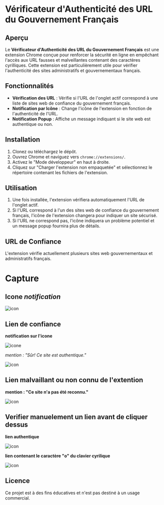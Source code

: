 # Vérificateur d'Authenticité des URL du Gouvernement Français

## Aperçu

Le **Vérificateur d'Authenticité des URL du Gouvernement Français** est une extension Chrome conçue pour renforcer la sécurité en ligne en empêchant l'accès aux URL fausses et malveillantes contenant des caractères cyrilliques. Cette extension est particulièrement utile pour vérifier l'authenticité des sites administratifs et gouvernementaux français.

## Fonctionnalités

- **Vérification des URL** : Vérifie si l'URL de l'onglet actif correspond à une liste de sites web de confiance du gouvernement français.
- **Notification par Icône** : Change l'icône de l'extension en fonction de l'authenticité de l'URL.
- **Notification Popup** : Affiche un message indiquant si le site web est authentique ou non.

## Installation

1. Clonez ou téléchargez le dépôt.
2. Ouvrez Chrome et naviguez vers `chrome://extensions/`.
3. Activez le "Mode développeur" en haut à droite.
4. Cliquez sur "Charger l'extension non empaquetée" et sélectionnez le répertoire contenant les fichiers de l'extension.

## Utilisation

1. Une fois installée, l'extension vérifiera automatiquement l'URL de l'onglet actif.
2. Si l'URL correspond à l'un des sites web de confiance du gouvernement français, l'icône de l'extension changera pour indiquer un site sécurisé.
3. Si l'URL ne correspond pas, l'icône indiquera un problème potentiel et un message popup fournira plus de détails.


## URL de Confiance

L'extension vérifie actuellement plusieurs sites web gouvernementaux et administratifs français.


# Capture

## Icone *notification*

![icon](https://github.com/Mending-Electronics/Web-Browser-Extention-Verificateur-URL-Gouv-FR/blob/main/Capture/Capture0.png?raw=true "icon")

## Lien de confiance

**notification sur l'icone**

![icone](https://github.com/Mending-Electronics/Web-Browser-Extention-Verificateur-URL-Gouv-FR/blob/main/Capture/Capture1.png?raw=true "icone")

*mention : "Sûr! Ce site est authentique."*

![icon](https://github.com/Mending-Electronics/Web-Browser-Extention-Verificateur-URL-Gouv-FR/blob/main/Capture/Capture2.png?raw=true "icon")


## Lien malvaillant ou non connu de l'extention
**mention : "Ce site n'a pas été reconnu."**

![icon](https://github.com/Mending-Electronics/Web-Browser-Extention-Verificateur-URL-Gouv-FR/blob/main/Capture/Capture5.png?raw=true "icon")


## Verifier manuelement un lien avant de cliquer dessus

**lien authentique**
 
![icon](https://github.com/Mending-Electronics/Web-Browser-Extention-Verificateur-URL-Gouv-FR/blob/main/Capture/Capture3.png?raw=true "icon")

**lien contenant le caractère "о" du clavier cyrilique**

![icon](https://github.com/Mending-Electronics/Web-Browser-Extention-Verificateur-URL-Gouv-FR/blob/main/Capture/Capture4.png?raw=true "icon")

## Licence

Ce projet est à des fins éducatives et n'est pas destiné à un usage commercial.

